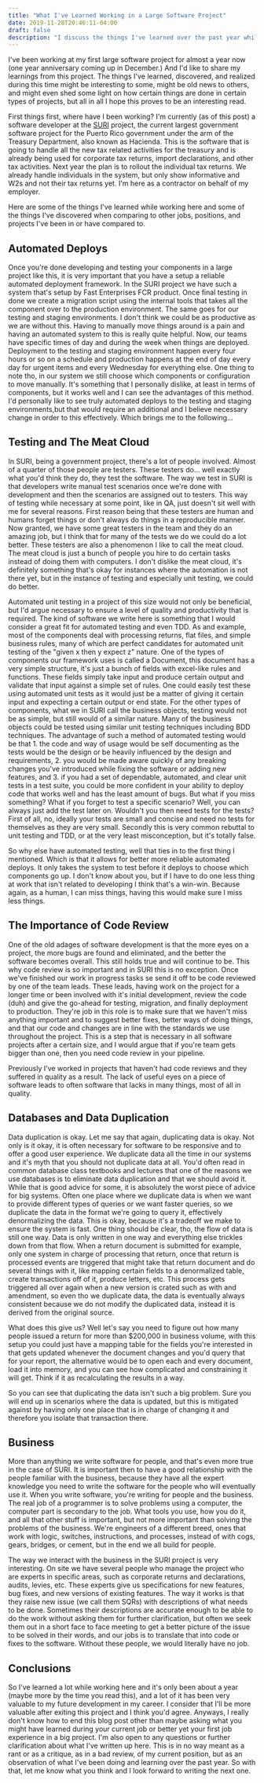 ```yaml
---
title: "What I've Learned Working in a Large Software Project"
date: 2019-11-28T20:46:11-04:00
draft: false
description: "I discuss the things I've learned over the past year while working in the SURI project for the Department of Treasury of Puerto Rico (Hacienda)"
---
```


I've been working at my first large software project for almost a year now (one year anniversary coming up in December.) And I'd like to share my learnings from this project. The things I've learned, discovered, and realized during this time might be interesting to some, might be old news to others, and might even shed some light on how certain things are done in certain types of projects, but all in all I hope this proves to be an interesting read.

First things first, where have I been working? I'm currently (as of this post) a software developer at the [SURI](https://suri.hacienda.pr.gov) project, the current largest government software project for the Puerto Rico government under the arm of the Treasury Department, also known as Hacienda. This is the software that is going to handle all the new tax related activities for the treasury and is already being used for corporate tax returns, import declarations, and other tax activities. Next year the plan is to rollout the individual tax returns. We already handle individuals in the system, but only show informative and W2s and not their tax returns yet. I'm here as a contractor on behalf of my employer.

Here are some of the things I've learned while working here and some of the things I've discovered when comparing to other jobs, positions, and projects I've been in or have compared to.

## Automated Deploys

Once you're done developing and testing your components in a large project like this, it is very important that you have a setup a reliable automated deployment framework. In the SURI project we have such a system that's setup by Fast Enterprises FCR product. Once final testing in done we create a migration script using the internal tools that takes all the component over to the production environment. The same goes for our testing and staging environments. I don't think we could be as productive as we are without this. Having to manually move things around is a pain and having an automated system to this is really quite helpful. Now, our teams have specific times of day and during the week when things are deployed. Deployment to the testing and staging environment happen every four hours or so on a schedule and production happens at the end of day every day for urgent items and every Wednesday for everything else. One thing to note tho, in our system we still choose which components or configuration to move manually. It's something that I personally dislike, at least in terms of components, but it works well and I can see the advantages of this method. I'd personally like to see truly automated deploys to the testing and staging environments,but that would require an additional and I believe necessary change in order to this effectively. Which brings me to the following...

## Testing and The Meat Cloud

In SURI, being a government project, there's a lot of people involved. Almost of a quarter of those people are testers. These testers do... well exactly what you'd think they do, they test the software. The way we test in SURI is that developers write manual test scenarios once we're done with development and then the scenarios are assigned out to testers. This way of testing while necessary at some point, like in QA, just doesn't sit well with me for several reasons. First reason being that these testers are human and humans forget things or don't always do things in a reproducible manner. Now granted, we have some great testers in the team and they do an amazing job, but I think that for many of the tests we do we could do a lot better. These testers are also a phenomenon I like to call the meat cloud. The meat cloud is just a bunch of people you hire to do certain tasks instead of doing them with computers. I don't dislike the meat cloud, it's definitely something that's okay for instances where the automation is not there yet, but in the instance of testing and especially unit testing, we could do better.

Automated unit testing in a project of this size would not only be beneficial, but I'd argue necessary to ensure a level of quality and productivity that is required. The kind of software we write here is something that I would consider a great fit for automated testing and even TDD. As and example, most of the components deal with processing returns, flat files, and simple business rules, many of which are perfect candidates for automated unit testing of the "given x then y expect z" nature. One of the types of components our framework uses is called a Document, this document has a very simple structure, it's just a bunch of fields with excel-like rules and functions. These fields simply take input and produce certain output and validate that input against a simple set of rules. One could easily test these using automated unit tests as it would just be a matter of giving it certain input and expecting a certain output or end state. For the other types of components, what we in SURI call the business objects, testing would not be as simple, but still would of a similar nature. Many of the business objects could be tested using similar unit testing techniques including BDD techniques. The advantage of such a method of automated testing would be that 1. the code and way of usage would be self documenting as the tests would be the design or be heavily influenced by the design and requirements, 2. you would be made aware quickly of any breaking changes you've introduced while fixing the software or adding new features, and 3. if you had a set of dependable, automated, and clear unit tests in a test suite, you could be more confident in your ability to deploy code that works well and has the least amount of bugs. But what if you miss something? What if you forget to test a specific scenario? Well, you can always just add the test later on. Wouldn't you then need tests for the tests? First of all, no, ideally your tests are small and concise and need no tests for themselves as they are very small. Secondly this is very common rebuttal to unit testing and TDD, or at the very least misconception, but it's totally false.

So why else have automated testing, well that ties in to the first thing I mentioned. Which is that it allows for better more reliable automated deploys. It only takes the system to test before it deploys to choose which components go up. I don't know about you, but if I have to do one less thing at work that isn't related to developing I think that's a win-win. Because again, as a human, I can miss things, having this would make sure I miss less things.

## The Importance of Code Review

One of the old adages of software development is that the more eyes on a project, the more bugs are found and eliminated, and the better the software becomes overall. This still holds true and will continue to be. This why code review is so important and in SURI this is no exception. Once we've finished our work in progress tasks se send it off to be code reviewed by one of the team leads. These leads, having work on the project for a longer time or been involved with it's initial development, review the code (duh) and give the go-ahead for testing, migration, and finally deployment to production. They're job in this role is to make sure that we haven't miss anything important and to suggest better fixes, better ways of doing things, and that our code and changes are in line with the standards we use throughout the project. This is a step that is necessary in all software projects after a certain size, and I would argue that if you're team gets bigger than one, then you need code review in your pipeline.

Previously I've worked in projects that haven't had code reviews and they suffered in quality as a result. The lack of useful eyes on a piece of software leads to often software that lacks in many things, most of all in quality.

## Databases and Data Duplication

Data duplication is okay. Let me say that again, duplicating data is okay. Not only is it okay, it is often necessary for software to be responsive and to offer a good user experience. We duplicate data all the time in our systems and it's myth that you should not duplicate data at all. You'd often read in common database class textbooks and lectures that one of the reasons we use databases is to eliminate data duplication and that we should avoid it. While that is good advice for some, it is absolutely the worst piece of advice for big systems. Often one place where we duplicate data is when we want to provide different types of queries or we want faster queries, so we duplicate the data in the format we're going to query it, effectively denormalizing the data. This is okay, because it's a tradeoff we make to ensure the system is fast. One thing should be clear, tho, the flow of data is still one way. Data is only written in one way and everything else trickles down from that flow. When a return document is submitted for example, only one system in charge of processing that return, once that return is processed events are triggered that might take that return document and do several things with it, like mapping certain fields to a denormalized table, create transactions off of it, produce letters, etc. This process gets triggered all over again when a new version is crated such as with and amendment, so even tho we duplicate data, the data is eventually always consistent because we do not modify the duplicated data, instead it is derived from the original source.

What does this give us? Well let's say you need to figure out how many people issued a return for more than $200,000 in business volume, with this setup you could just have a mapping table for the fields you're interested in that gets updated whenever the document changes and you'd query that for your report, the alternative would be to open each and every document, load it into memory, and you can see how complicated and constraining it will get. Think if it as recalculating the results in a way.

So you can see that duplicating the data isn't such a big problem. Sure you will end up in scenarios where the data is updated, but this is mitigated against by having only one place that is in charge of changing it and therefore you isolate that transaction there.

## Business

More than anything we write software for people, and that's even more true in the case of SURI. It is important then to have a good relationship with the people familiar with the business, because they have all the expert knowledge you need to write the software for the people who will eventually use it. When you write software, you're writing for people and the business. The real job of a programmer is to solve problems using a computer, the computer part is secondary to the job. What tools you use, how you do it, and all that other stuff is important, but not more important than solving the problems of the business. We're engineers of a different breed, ones that work with logic, switches, instructions, and processes, instead of with cogs, gears, bridges, or cement, but in the end we all build for people.

The way we interact with the business in the SURI project is very interesting. On site we have several people who manage the project who are experts in specific areas, such as corporate returns and declarations, audits, levies, etc. These experts give us specifications for new features, bug fixes, and new versions of existing features. The way it works is that they raise new issue (we call them SQRs) with descriptions of what needs to be done. Sometimes their descriptions are accurate enough to be able to do the work without asking them for further clarification, but often we seek them out in a short face to face meeting to get a better picture of the issue to be solved in their words, and our jobs is to translate that into code or fixes to the software. Without these people, we would literally have no job. 

## Conclusions

So I've learned a lot while working here and it's only been about a year (maybe more by the time you read this), and a lot of it has been very valuable to my future development in my career. I consider that I'll be more valuable after exiting this project and I think you'd agree. Anyways, I really don't know how to end this blog post other than maybe asking what you might have learned during your current job or better yet your first job experience in a big project. I'm also open to any questions or further clarification about what I've written up here. This is in no way meant as a rant or as a critique, as in a bad review, of my current position, but as an observation of what I've been doing and learning over the past year. So with that, let me know what you think and I look forward to writing the next one.

